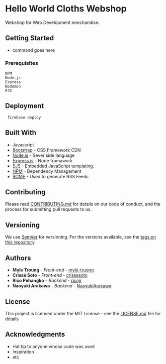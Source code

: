 # Hello World Cloths Webshop

Webshop for Web Development merchandise.

## Getting Started

- command goes here

### Prerequisites

```
NPM
Node.js
Express
Nodemon
EJS
```

## Deployment

```
 firebase deploy 
```

## Built With

* Javascript
* [Bootstrap](http://www.dropwizard.io/1.0.2/docs/) - CSS Framework CDN
* [Node.js](https://nodejs.org/en/docs/guides/) - Sever side language
* [Express.js](https://www.npmjs.com/package/express) - Node framawork
* [EJS](https://ejs.co/) - Embedded JavaScript templating.
* [NPM](https://maven.apache.org/) - Dependency Management
* [ROME](https://rometools.github.io/rome/) - Used to generate RSS Feeds

## Contributing

Please read [CONTRIBUTING.md](https://gist.github.com/PurpleBooth/b24679402957c63ec426) for details on our code of conduct, and the process for submitting pull requests to us.

## Versioning

We use [SemVer](http://semver.org/) for versioning. For the versions available, see the [tags on this repository](https://github.com/crissesoto/helloworldcloths.git). 

## Authors

* **Myle Troung** - *Front-end* - [myle-truong](https://github.com/myle-truong)
* **Crisse Soto** - *Front-end* - [crissesoto](https://github.com/crissesoto)
* **Rico Pehangko** - *Backend* - [ricojr](https://github.com/ricojr)
* **Naoyuki Arakawa** - *Backend* - [NaoyukiArakawa](https://github.com/NaoyukiArakawa)



## License

This project is licensed under the MIT License - see the [LICENSE.md](LICENSE.md) file for details

## Acknowledgments

* Hat tip to anyone whose code was used
* Inspiration
* etc

